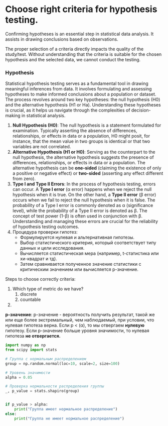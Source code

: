 # Choose right criteria for hypothesis testing.
Confirming hypotheses is an essential step in statistical data analysis. It assists in drawing conclusions based on observations.

The proper selection of a criteria directly impacts the quality of the study/test. Without understanding that the criteria is suitable for the chosen hypothesis and the selected data, we cannot conduct the testing.
### Hypothesis
Statistical hypothesis testing serves as a fundamental tool in drawing meaningful inferences from data. It involves formulating and assessing hypotheses to make informed conclusions about a population or dataset. The process revolves around two key hypotheses: the null hypothesis (H0) and the alternative hypothesis (H1 or Ha). Understanding these hypotheses is crucial, as it helps us navigate through the complexities of decision-making in statistical analysis.

1. **Null Hypothesis (H0)**: The null hypothesis is a statement formulated for examination. Typically asserting the absence of differences, relationships, or effects in data or a population, H0 might posit, for instance, that the mean value in two groups is identical or that two variables are not correlated.
2. **Alternative Hypothesis (H1 or H0)**: Serving as the counterpart to the null hypothesis, the alternative hypothesis suggests the presence of differences, relationships, or effects in data or a population. The alternative hypothesis can be **one-sided** (claiming the existence of only a positive or negative effect) or **two-sided** (asserting any effect different from zero).
3. **Type I and Type II Errors**: In the process of hypothesis testing, errors can occur. A **Type I error** (α error) happens when we reject the null hypothesis when it is true. On the other hand, a **Type II error** (β error) occurs when we fail to reject the null hypothesis when it is false. The probability of a Type I error is commonly denoted as α (significance level), while the probability of a Type II error is denoted as β. The concept of test power (1-β) is often used in conjunction with β. Understanding and managing these errors are crucial for the reliability of hypothesis testing outcomes.
4. Процедура проверки гипотез: 
    - Формулируется нулевая и альтернативная гипотезы.
    - Выбор статистического критерия, который соответствует типу данных и цели исследования.
    - Вычисляется статистическая мера (например, t-статистика или хи-квадрат и тд).
    - Затем сравнивается полученное значение статистики с критическим значением или вычисляется p-значение.

Steps to choose correctly criteria:

1. Which type of metric do we have?
    1. discrete
    2. countable
2. 

**p-значение**: p-значение -  вероятность получить результат, такой же или еще более экстремальный, чем наблюдаемый, при условии, что нулевая гипотеза верна. Если p < (α), то мы отвергаем **нулевую** гипотезу. Если p-значение больше уровня значимости, то нулевая гипотеза **не отвергается.**
   
```python
import numpy as np
from scipy import stats

# Группа с нормальным распределением
group = np.random.normal(loc=10, scale=2, size=100)

# Уровень значимости
alpha = 0.05

# Проверка нормальности распределения группы 
_, p_value = stats.shapiro(group)


if p_value > alpha:
    print("Группа имеет нормальное распределение")
else:
    print("Группа не имеет нормальное распределение")
```
